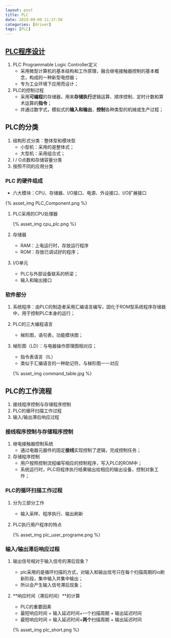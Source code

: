 ```yaml
---
layout: post
title: PLC
date: 2019-09-09 11:37:50
categories:	[driver]
tags: [PLC]
---
```




## [PLC程序设计](http://www.doc88.com/p-9992985078043.html)

1. PLC  Programmable  Logic  Controller定义
   - 采用微型计算机的基本结构和工作原理，融合继电接触器控制的基本概念，构成的一种新型电控器；
   - 专为工业环境下应用而设计；
2. PLC的控制过程
   + 采用**可编程**的存储器，用来**存储执行**逻辑运算、顺序控制、定时计数和算术运算的**指令**；
   + 并通过数字式，模拟式的**输入和输出**，**控制**各种类型的机械或生产过程；

## PLC的分类

1. 结构形式分类：整体型和模块型
   + 小型机：采用的是整体式；
   + 大型机：采用组合式；
2. I / O点数和存储容量分类
3. 按照不同的应用分类

### PLC 的硬件组成

+ 六大模块：CPU、存储器、I/O接口、电源、外设接口、I/O扩展接口

{% asset_img PLC_Component.png %}

1. PLC采用的CPU处理器

   {% asset_img cpu_plc.png %}

2. 存储器

   + RAM：上电运行时，存放运行程序
   + ROM：存放已调试好的程序；

3. I/O单元

   + PLC与外部设备联系的桥梁；
   + 输入和输出接口

### 软件部分

1. 系统程序：由PLC的制造者采用汇编语言编写，固化于ROM型系统程序存储器中，用于控制PLC本身的运行；

2. PLC的三大编程语言

   + 梯形图，语句表，功能模块图；

3. 梯形图（LD）：与电器操作原理图相对应；

   + 指令表语言（IL）

   - 类似于汇编语言的一种助记符，与梯形图一一对应

   {% asset_img command_table.jpg %}

## PLC的工作流程

1. 接线程序控制与存储程序控制
2. PLC的循环扫描工作过程
3. 输入/输出滞后响应过程

### 接线程序控制与存储程序控制

1. 继电接触器控制系统
   + 通过电器元器件的固定**接线**实现控制了逻辑，完成控制任务；
2. 存储程序控制
   + 用户按照控制流程编写相应的控制程序，写入PLC的ROM中；
   + 系统运行时，PLC将程序执行结果输出给相应的输出设备，控制对象工作；

### PLC的循环扫描工作过程

1. 分为三部分工作

   + 输入采样、程序执行、输出刷新

2. PLC执行用户程序的特点

   {% asset_img plc_user_programe.png  %}

### 输入/输出滞后响应过程

1. 输出信号相对于输入信号的滞后现象？

   + plc采用的是循环扫描的方式，对输入和输出信号只在每个扫描周期的io刷新阶段，集中输入并集中输出；
   + 所以会产生输入信号滞后现象；

2. **响应时间（滞后时间）**的计算

   + PLC的重要因素
   + 最短响应时间 = 输入延迟时间+一个扫描周期 + 输出延迟时间
   + 最短响应时间 = 输入延迟时间+**两个**扫描周期 + 输出延迟时间

   {% asset_img plc_short.png %}



